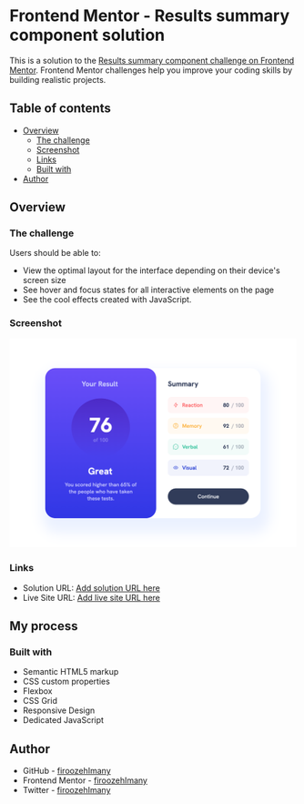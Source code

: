 # Frontend Mentor - Results summary component solution

This is a solution to the [Results summary component challenge on Frontend Mentor](https://www.frontendmentor.io/challenges/results-summary-component-CE_K6s0maV). Frontend Mentor challenges help you improve your coding skills by building realistic projects. 

## Table of contents

- [Overview](#overview)
  - [The challenge](#the-challenge)
  - [Screenshot](#screenshot)
  - [Links](#links)
  - [Built with](#built-with)
- [Author](#author)

## Overview

### The challenge

Users should be able to:

- View the optimal layout for the interface depending on their device's screen size
- See hover and focus states for all interactive elements on the page
- See the cool effects created with JavaScript.

### Screenshot

![](./assets/design/screenShot.png)


### Links

- Solution URL: [Add solution URL here](https://your-solution-url.com)
- Live Site URL: [Add live site URL here](https://your-live-site-url.com)

## My process

### Built with

- Semantic HTML5 markup
- CSS custom properties
- Flexbox
- CSS Grid
- Responsive Design
- Dedicated JavaScript

## Author

- GitHub - [firoozehImany](https://github.com/firoozehImany)
- Frontend Mentor - [firoozehImany](https://www.frontendmentor.io/profile/firoozehImany)
- Twitter - [firoozehImany](https://www.twitter.com/firoozehImany)

